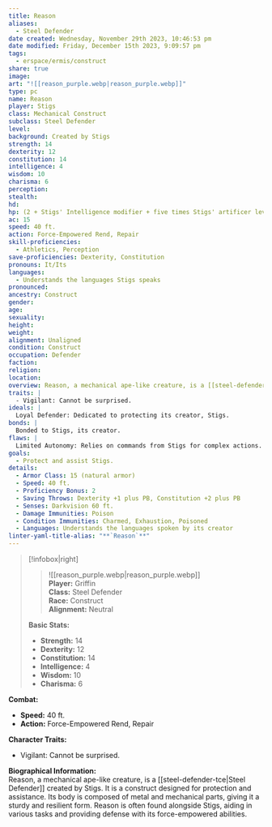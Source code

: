 ```yaml
---
title: Reason
aliases:
  - Steel Defender
date created: Wednesday, November 29th 2023, 10:46:53 pm
date modified: Friday, December 15th 2023, 9:09:57 pm
tags:
  - erspace/ermis/construct
share: true
image: 
art: "![[reason_purple.webp|reason_purple.webp]]"
type: pc
name: Reason
player: Stigs
class: Mechanical Construct
subclass: Steel Defender
level: 
background: Created by Stigs
strength: 14
dexterity: 12
constitution: 14
intelligence: 4
wisdom: 10
charisma: 6
perception: 
stealth: 
hd: 
hp: (2 + Stigs' Intelligence modifier + five times Stigs' artificer level)
ac: 15
speed: 40 ft.
action: Force-Empowered Rend, Repair
skill-proficiencies:
  - Athletics, Perception
save-proficiencies: Dexterity, Constitution
pronouns: It/Its
languages:
  - Understands the languages Stigs speaks
pronounced: 
ancestry: Construct
gender: 
age: 
sexuality: 
height: 
weight: 
alignment: Unaligned
condition: Construct
occupation: Defender
faction: 
religion: 
location: 
overview: Reason, a mechanical ape-like creature, is a [[steel-defender-tce|Steel Defender]] created by Stigs. It is a construct designed for protection and assistance. Its body is composed of metal and mechanical parts, giving it a sturdy and resilient form. Reason is often found alongside Stigs, aiding in various tasks and providing defense with its force-empowered abilities.
traits: |
  - Vigilant: Cannot be surprised.
ideals: |
  Loyal Defender: Dedicated to protecting its creator, Stigs.
bonds: |
  Bonded to Stigs, its creator.
flaws: |
  Limited Autonomy: Relies on commands from Stigs for complex actions.
goals:
  - Protect and assist Stigs.
details:
  - Armor Class: 15 (natural armor)
  - Speed: 40 ft.
  - Proficiency Bonus: 2
  - Saving Throws: Dexterity +1 plus PB, Constitution +2 plus PB
  - Senses: Darkvision 60 ft.
  - Damage Immunities: Poison
  - Condition Immunities: Charmed, Exhaustion, Poisoned
  - Languages: Understands the languages spoken by its creator
linter-yaml-title-alias: "**`Reason`**"
---
```




> [!infobox|right]  
> >![[reason_purple.webp|reason_purple.webp]]  
> **Player:** Griffin  
> **Class:** Steel Defender  
> **Race:** Construct  
> **Alignment:** Neutral 
>
> **Basic Stats:**
> - **Strength:** 14
> - **Dexterity:** 12
> - **Constitution:** 14
> - **Intelligence:** 4
> - **Wisdom:** 10
> - **Charisma:** 6

**Combat:**

- **Speed:** 40 ft.
- **Action:** Force-Empowered Rend, Repair

**Character Traits:**  
- Vigilant: Cannot be surprised.


**Biographical Information:**  
Reason, a mechanical ape-like creature, is a [[steel-defender-tce|Steel Defender]] created by Stigs. It is a construct designed for protection and assistance. Its body is composed of metal and mechanical parts, giving it a sturdy and resilient form. Reason is often found alongside Stigs, aiding in various tasks and providing defense with its force-empowered abilities.